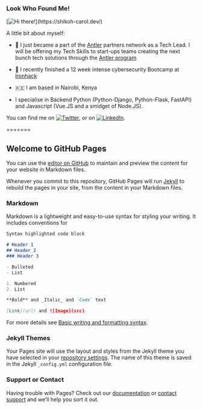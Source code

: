 ### Look Who Found Me! 

[![Hi there!]("https://imgur.com/t/github/7koUv1a")](https://shikoh-carol.dev/) 


A little bit about myself:

- 🔭 I just became a part of the [Antler]("https://www.antler.co/") partners network as a Tech Lead. I will be offering my Tech Skills to start-ups teams creating the next bunch tech solutions through the [Antler program]("https://www.antler.co/")

- 🥷 I recently finished a 12 week intense cybersecurity Bootcamp at [Ironhack]("https://www.ironhack.com/en")

- 🇰🇪 I am based in Nairobi, Kenya

- I specialise in Backend Python (Python-Django, Python-Flask, FastAPI) and Javascript (Vue.JS and a smidget of Node.JS).

<!-- Actual text -->

You can find me on [![Twitter][1.2]][1], or on [![LinkedIn][3.2]][2].

<!-- Icons -->

[1.2]: http://i.imgur.com/wWzX9uB.png (twitter icon without padding)
[3.2]: https://imgur.com/OQUXwNp (LinkedIn icon without padding)


<!-- social media account links -->

[1]: https://twitter.com/black_4300
[2]: https://www.linkedin.com/in/caroline-chege-34a07011b/
<!--

A few facts about me:

- 🔭 I was a medical claims analyst and medical lab technologist before switching to tech.
- 🌱 I’m currently learning FastAPI and MongoDB for a MongoDB certification.
- 
- 🌐 I love tech because of the never ending opportunities at innovation and creativity.
- 🆙 My ulimate goal is to be the best CTO ever!
- ♿️ I’m looking for help with getting back on my career track after taking a long medical break which left me legally disabled after developing fibromyalgia.
- 💬 I cannot separate my health situation from my career. The greatest work I've done is lose all physical and mental ability and come back from that...
- 📫 How to reach me: Email me at carolchege4300@gmail.com
- 😄 Pronouns: she/her
- ⚡ Fun fact: I am a drummer
-->
=======
## Welcome to GitHub Pages

You can use the [editor on GitHub](https://github.com/wanjiku-carol/wanjiku-carol/edit/main/README.md) to maintain and preview the content for your website in Markdown files.

Whenever you commit to this repository, GitHub Pages will run [Jekyll](https://jekyllrb.com/) to rebuild the pages in your site, from the content in your Markdown files.

### Markdown

Markdown is a lightweight and easy-to-use syntax for styling your writing. It includes conventions for

```markdown
Syntax highlighted code block

# Header 1
## Header 2
### Header 3

- Bulleted
- List

1. Numbered
2. List

**Bold** and _Italic_ and `Code` text

[Link](url) and ![Image](src)
```

For more details see [Basic writing and formatting syntax](https://docs.github.com/en/github/writing-on-github/getting-started-with-writing-and-formatting-on-github/basic-writing-and-formatting-syntax).

### Jekyll Themes

Your Pages site will use the layout and styles from the Jekyll theme you have selected in your [repository settings](https://github.com/wanjiku-carol/wanjiku-carol/settings/pages). The name of this theme is saved in the Jekyll `_config.yml` configuration file.

### Support or Contact

Having trouble with Pages? Check out our [documentation](https://docs.github.com/categories/github-pages-basics/) or [contact support](https://support.github.com/contact) and we’ll help you sort it out.
